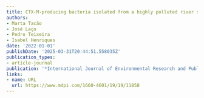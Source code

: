 ```yaml
---
title: CTX-M-producing bacteria isolated from a highly polluted river system in Portugal
authors:
- Marta Tacão
- José Laço
- Pedro Teixeira
- Isabel Henriques
date: '2022-01-01'
publishDate: '2025-03-31T20:44:51.558035Z'
publication_types:
- article-journal
publication: '*International Journal of Environmental Research and Public Health*'
links:
- name: URL
  url: https://www.mdpi.com/1660-4601/19/19/11858
---
```

